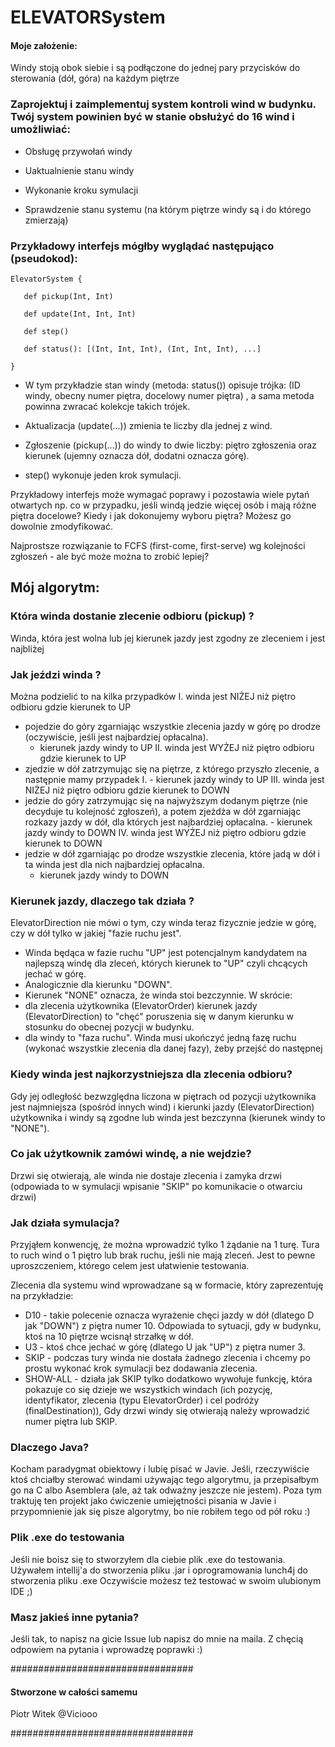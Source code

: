 # ELEVATORSystem

#### Moje założenie:

Windy stoją obok siebie i są podłączone do jednej pary przycisków do sterowania (dół, góra) na każdym piętrze

### Zaprojektuj i zaimplementuj system kontroli wind w budynku. Twój system powinien być w stanie obsłużyć do 16 wind i umożliwiać:

- Obsługę przywołań windy

- Uaktualnienie stanu windy

- Wykonanie kroku symulacji

- Sprawdzenie stanu systemu (na którym piętrze windy są i do którego zmierzają)

### Przykładowy interfejs mógłby wyglądać następująco (pseudokod):

    ElevatorSystem {

       def pickup(Int, Int)

       def update(Int, Int, Int)

       def step()

       def status(): [(Int, Int, Int), (Int, Int, Int), ...] 

    }

- W tym przykładzie stan windy (metoda: status()) opisuje trójka: (ID windy, obecny numer piętra, docelowy numer piętra)
  , a sama metoda powinna zwracać kolekcje takich trójek.

- Aktualizacja (update(...)) zmienia te liczby dla jednej z wind.
- Zgłoszenie (pickup(...)) do windy to dwie liczby: piętro zgłoszenia oraz kierunek (ujemny oznacza dół, dodatni oznacza
  górę).
- step() wykonuje jeden krok symulacji.

Przykładowy interfejs może wymagać poprawy i pozostawia wiele pytań otwartych np. co w przypadku, jeśli windą jedzie
więcej osób i mają różne piętra docelowe? Kiedy i jak dokonujemy wyboru piętra? Możesz go dowolnie zmodyfikować.

Najprostsze rozwiązanie to FCFS (first-come, first-serve) wg kolejności zgłoszeń - ale być może można to zrobić lepiej?

## Mój algorytm:

### Która winda dostanie zlecenie odbioru (pickup) ?

Winda, która jest wolna lub jej kierunek jazdy jest zgodny ze zleceniem i jest najbliżej

### Jak jeździ winda ?

Można podzielić to na kilka przypadków I. winda jest NIŻEJ niż piętro odbioru gdzie kierunek to UP

- pojedzie do góry zgarniając wszystkie zlecenia jazdy w górę po drodze (oczywiście, jeśli jest najbardziej opłacalna).
  - kierunek jazdy windy to UP II. winda jest WYŻEJ niż piętro odbioru gdzie kierunek to UP
- zjedzie w dół zatrzymując się na piętrze, z którego przyszło zlecenie, a następnie mamy przypadek I. - kierunek jazdy
  windy to UP III. winda jest NIŻEJ niż piętro odbioru gdzie kierunek to DOWN
- jedzie do góry zatrzymując się na najwyższym dodanym piętrze (nie decyduje tu kolejność zgłoszeń), a potem zjeżdża w
  dół zgarniając rozkazy jazdy w dół, dla których jest najbardziej opłacalna. - kierunek jazdy windy to DOWN IV. winda
  jest WYŻEJ niż piętro odbioru gdzie kierunek to DOWN
- jedzie w dół zgarniając po drodze wszystkie zlecenia, które jadą w dół i ta winda jest dla nich najbardziej opłacalna.
  - kierunek jazdy windy to DOWN

### Kierunek jazdy, dlaczego tak działa ?

ElevatorDirection nie mówi o tym, czy winda teraz fizycznie jedzie w górę, czy w dół tylko w jakiej "fazie ruchu jest".

- Winda będąca w fazie ruchu "UP" jest potencjalnym kandydatem na najlepszą windę dla zleceń, których kierunek to "UP"
  czyli chcących jechać w górę.
- Analogicznie dla kierunku "DOWN".
- Kierunek "NONE" oznacza, że winda stoi bezczynnie. W skrócie:
- dla zlecenia użytkownika (ElevatorOrder) kierunek jazdy (ElevatorDirection) to "chęć" poruszenia się w danym kierunku
  w stosunku do obecnej pozycji w budynku.
- dla windy to "faza ruchu". Winda musi ukończyć jedną fazę ruchu (wykonać wszystkie zlecenia dla danej fazy), żeby
  przejść do następnej

### Kiedy winda jest najkorzystniejsza dla zlecenia odbioru?

Gdy jej odległość bezwzględna liczona w piętrach od pozycji użytkownika jest najmniejsza (spośród innych wind) i
kierunki jazdy (ElevatorDirection) użytkownika i windy są zgodne lub winda jest bezczynna (kierunek windy to "NONE").

### Co jak użytkownik zamówi windę, a nie wejdzie?

Drzwi się otwierają, ale winda nie dostaje zlecenia i zamyka drzwi (odpowiada to w symulacji wpisanie "SKIP" po
komunikacie o otwarciu drzwi)

### Jak działa symulacja?

Przyjąłem konwencję, że można wprowadzić tylko 1 żądanie na 1 turę. Tura to ruch wind o 1 piętro lub brak ruchu, jeśli
nie mają zleceń. Jest to pewne uproszczeniem, którego celem jest ułatwienie testowania.

Zlecenia dla systemu wind wprowadzane są w formacie, który zaprezentuję na przykładzie:

- D10 - takie polecenie oznacza wyrażenie chęci jazdy w dół (dlatego D jak "DOWN") z piętra numer 10. Odpowiada to
  sytuacji, gdy w budynku, ktoś na 10 piętrze wcisnął strzałkę w dół.
- U3 - ktoś chce jechać w górę (dlatego U jak "UP") z piętra numer 3.
- SKIP - podczas tury winda nie dostała żadnego zlecenia i chcemy po prostu wykonać krok symulacji bez dodawania
  zlecenia.
- SHOW-ALL - działa jak SKIP tylko dodatkowo wywołuje funkcję, która pokazuje co się dzieje we wszystkich windach (ich
  pozycję, identyfikator, zlecenia (typu ElevatorOrder) i cel podróży (finalDestination)), Gdy drzwi windy się otwierają
  należy wprowadzić numer piętra lub SKIP.

### Dlaczego Java?

Kocham paradygmat obiektowy i lubię pisać w Javie. Jeśli, rzeczywiście ktoś chciałby sterować windami używając tego
algorytmu, ja przepisałbym go na C albo Asemblera (ale, aż tak odważny jeszcze nie jestem). Poza tym traktuję ten
projekt jako ćwiczenie umiejętności pisania w Javie i przypomnienie jak się pisze algorytmy, bo nie robiłem tego od pół
roku :)

### Plik .exe do testowania

Jeśli nie boisz się to stworzyłem dla ciebie plik .exe do testowania. Używałem intellij'a do stworzenia pliku .jar i oprogramowania lunch4j do stworzenia pliku .exe
Oczywiście możesz też testować w swoim ulubionym IDE ;)

### Masz jakieś inne pytania?

Jeśli tak, to napisz na gicie Issue lub napisz do mnie na maila. Z chęcią odpowiem na pytania i wprowadzę poprawki :)

#################################

#### Stworzone w całości samemu
Piotr Witek @Viciooo
                                
#################################